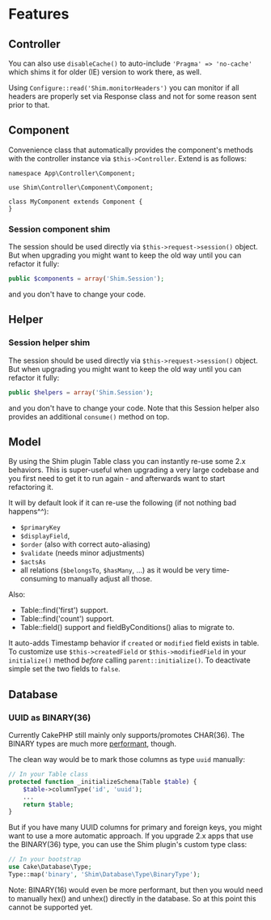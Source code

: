 # Features

## Controller
You can also use `disableCache()` to auto-include `'Pragma' => 'no-cache'` which
shims it for older (IE) version to work there, as well.

Using `Configure::read('Shim.monitorHeaders')` you can monitor if all headers are properly
set via Response class and not for some reason sent prior to that.

## Component

Convenience class that automatically provides the component's methods with
the controller instance via `$this->Controller`. Extend is as follows:
```
namespace App\Controller\Component;

use Shim\Controller\Component\Component;

class MyComponent extends Component {
}
```

### Session component shim
The session should be used directly via `$this->request->session()` object.
But when upgrading you might want to keep the old way until you can refactor it fully:
```php
public $components = array('Shim.Session');
```
and you don't have to change your code.

## Helper

### Session helper shim
The session should be used directly via `$this->request->session()` object.
But when upgrading you might want to keep the old way until you can refactor it fully:
```php
public $helpers = array('Shim.Session');
```
and you don't have to change your code.
Note that this Session helper also provides an additional `consume()` method on top.

## Model
By using the Shim plugin Table class you can instantly re-use some 2.x behaviors.
This is super-useful when upgrading a very large codebase and you first need to get it to
run again - and afterwards want to start refactoring it.

It will by default look if it can re-use the following (if not nothing bad happens^^):
- `$primaryKey`
- `$displayField`,
- `$order` (also with correct auto-aliasing)
- `$validate` (needs minor adjustments)
- `$actsAs`
- all relations (`$belongsTo`, `$hasMany`, ...) as it would be very time-consuming to
manually adjust all those.

Also:
- Table::find('first') support.
- Table::find('count') support.
- Table::field() support and fieldByConditions() alias to migrate to.

It auto-adds Timestamp behavior if `created` or `modified` field exists in table.
To customize use `$this->createdField` or `$this->modifiedField` in your `initialize()` method
*before* calling `parent::initialize()`.
To deactivate simple set the two fields to `false`.

## Database

### UUID as BINARY(36)
Currently CakePHP still mainly only supports/promotes CHAR(36).
The BINARY types are much more [performant](http://iops.io/blog/storing-billions-uuid-fields-mysql-innodb/), though.

The clean way would be to mark those columns as type `uuid` manually:
```php
// In your Table class
protected function _initializeSchema(Table $table) {
	$table->columnType('id', 'uuid');
	...
	return $table;
}
```

But if you have many UUID columns for primary and foreign keys, you might want to use a more automatic approach.
If you upgrade 2.x apps that use the BINARY(36) type, you can use the Shim plugin's custom type class:

```php
// In your bootstrap
use Cake\Database\Type;
Type::map('binary', 'Shim\Database\Type\BinaryType');
```

Note: BINARY(16) would even be more performant, but then you would need to manually hex() and unhex() directly in the database.
So at this point this cannot be supported yet.
